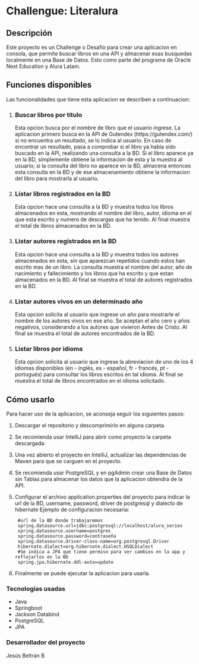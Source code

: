 <h1> Challengue: Literalura </h1>

<h2>Descripción</h2>
Este proyecto es un Challenge o Desafío para crear una aplicacion en consola, que permite buscar libros en una API y almacenar esas busquedas localmente en una Base de Datos. Esto como parte del programa de Oracle Next Education y Alura Latam.

<h2>Funciones disponibles</h2>
Las funcionalidades que tiene esta aplicacion se describen a continuacion:
<ol>
  <li>
   <h3>Buscar libros por titulo</h3>
    <p>Esta opcion busca por el nombre de libro que el usuario ingrese. La aplicacion primero busca en la API de Gutendex (https://gutendex.com/) si no encuentra un resultado, se lo indica al usuario. En caso de encontrar un resultado, pasa a comprobar
      si el libro ya habia sido buscado en la API, realizando una consulta a la BD. Si el libro aparece ya en la BD, simplemente obtiene la informacion de esta y la muestra al usuario; si la consulta del libro no aparece en la BD, almacena
      entonces esta consulta en la BD y de ese almacenamiento obtiene la informacion del libro para mostrarla al usuario.</p>
  </li>
  
  <li>
    <h3>Listar libros registrados en la BD</h3>
    <p>Esta opcion hace una consulta a la BD y muestra todos los libros almacenados en esta, mostrando el nombre del libro, autor, idioma en el que esta escrito y numero de descargas que ha tenido. Al final muestra el total de libros almacenados en la BD.</p>
  </li>
  
  <li>
    <h3>Listar autores registrados en la BD</h3>
    <p>Esta opcion hace una consulta a la BD y muestra todos los autores almacenados en esta, sin que aparezcan repetidos cuando estos han escrito mas de un libro. La consulta muestra el nombre del autor, año de nacimiento y fallecimiento y los libros que
    ha escrito y que estan almacenados en la BD. Al final se muestra el total de autores registrados en la BD.</p>
  </li>
  
  <li>
    <h3>Listar autores vivos en un determinado año</h3>
    <p>Esta opcion solicita al usuario que ingrese un año para mostrarle el nombre de los autores vivos en ese año. Se aceptan el año cero y años negativos, considerando a los autores que vivieron Antes de Cristo. Al final se muestra el total de autores
    encontrados de la BD.</p>
  </li>
  
  <li>
    <h3>Listar libros por idioma</h3>
    <p>Esta opcion solicita al usuario que ingrese la abreviacion de uno de los 4 idiomas disponibles (en - inglés, es - español, fr - francés, pt - portugués) para consultar los libros escritos en tal idioma. Al final se muestra el total de libros
    encontrados en el idioma solicitado.</p>
  </li>
</ol>

<h2>Cómo usarlo</h2>
Para hacer uso de la aplicacion, se aconseja seguir los siguientes pasos: 
<ol>
  <li>
    <p>Descargar el repositorio y descomprimirlo en alguna carpeta.</p>
  </li>
  
  <li>
    <p>Se recomienda usar IntelliJ para abrir como proyecto la carpeta descargada.</p>
  </li>
    
  <li>
    <p>Una vez abierto el proyecto en IntelliJ, actualizar las dependencias de Maven para que se carguen en el proyecto.</p>
  </li>
    
  <li>
    <p>Se recomienda usar PostgreSQL y en pgAdmin crear una Base de Datos sin Tablas para almacenar los datos que la aplicacion obtendra de la API.</p>
  </li>
    
  <li>
    <p>Configurar el archivo application.properties del proyecto para indicar la url de la BD, username, password, driver de postgresql y dialecto de hibernate
     Ejemplo de configuracion necesaria:</p>
    
     #url de la BD donde trabajaremos
     spring.datasource.url=jdbc:postgresql://localhost/alura_series
     spring.datasource.username=postgres
     spring.datasource.password=contraseña
     spring.datasource.driver-class-name=org.postgresql.Driver
     hibernate.dialect=org.hibernate.dialect.HSQLDialect
     #Se indica a JPA que tiene permiso para ver cambios en la app y reflejarlos en la BD
     spring.jpa.hibernate.ddl-auto=update
  </li>

  <li>
    <p>Finalmente se puede ejecutar la aplicacion para usarla.</p>
  </li>
</ol>

<h3>Tecnologias usadas</h3>
<ul>
  <li>Java</li>
  <li>Springboot</li>
  <li>Jackson Databind</li>
  <li>PostgreSQL</li>
  <li>JPA</li>
</ul>

<h3>Desarrollador del proyecto</h3>
<p>Jesús Beltrán B</p>
   
